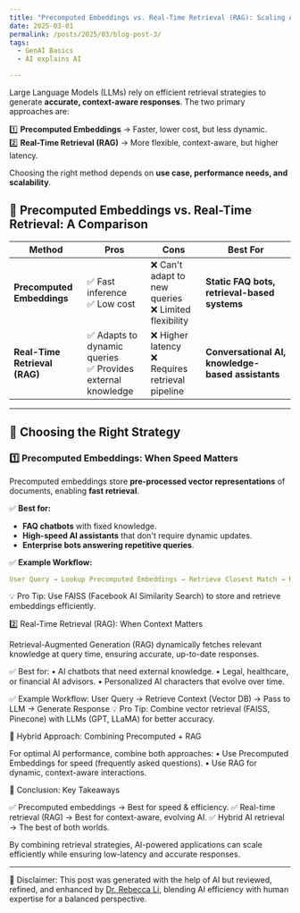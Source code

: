 ```yaml
---
title: "Precomputed Embeddings vs. Real-Time Retrieval (RAG): Scaling AI Retrieval Strategies "
date: 2025-03-01
permalink: /posts/2025/03/blog-post-3/
tags:
  - GenAI Basics
  - AI explains AI

---
```


Large Language Models (LLMs) rely on efficient retrieval strategies to generate **accurate, context-aware responses**. The two primary approaches are:  

1️⃣ **Precomputed Embeddings** → Faster, lower cost, but less dynamic.  
2️⃣ **Real-Time Retrieval (RAG)** → More flexible, context-aware, but higher latency.  

Choosing the right method depends on **use case, performance needs, and scalability**.  


## **🔹 Precomputed Embeddings vs. Real-Time Retrieval: A Comparison**  

| **Method** | **Pros** | **Cons** | **Best For** |
|-----------|---------|---------|-------------|
| **Precomputed Embeddings** | ✅ Fast inference <br> ✅ Low cost | ❌ Can't adapt to new queries <br> ❌ Limited flexibility | **Static FAQ bots, retrieval-based systems** |
| **Real-Time Retrieval (RAG)** | ✅ Adapts to dynamic queries <br> ✅ Provides external knowledge | ❌ Higher latency <br> ❌ Requires retrieval pipeline | **Conversational AI, knowledge-based assistants** |

---

## **🔹 Choosing the Right Strategy**  

### **1️⃣ Precomputed Embeddings: When Speed Matters**  
Precomputed embeddings store **pre-processed vector representations** of documents, enabling **fast retrieval**.  

✅ **Best for:**  
- **FAQ chatbots** with fixed knowledge.  
- **High-speed AI assistants** that don't require dynamic updates.  
- **Enterprise bots answering repetitive queries**.  

✅ **Example Workflow:**  
```yaml
User Query → Lookup Precomputed Embeddings → Retrieve Closest Match → Response
```
💡 Pro Tip: Use FAISS (Facebook AI Similarity Search) to store and retrieve embeddings efficiently.


2️⃣ Real-Time Retrieval (RAG): When Context Matters

Retrieval-Augmented Generation (RAG) dynamically fetches relevant knowledge at query time, ensuring accurate, up-to-date responses.

✅ Best for:
	•	AI chatbots that need external knowledge.
	•	Legal, healthcare, or financial AI advisors.
	•	Personalized AI characters that evolve over time.

✅ Example Workflow:
User Query → Retrieve Context (Vector DB) → Pass to LLM → Generate Response
💡 Pro Tip: Combine vector retrieval (FAISS, Pinecone) with LLMs (GPT, LLaMA) for better accuracy.

🔹 Hybrid Approach: Combining Precomputed + RAG

For optimal AI performance, combine both approaches:
	•	Use Precomputed Embeddings for speed (frequently asked questions).
	•	Use RAG for dynamic, context-aware interactions.

🚀 Conclusion: Key Takeaways

✅ Precomputed embeddings → Best for speed & efficiency.
✅ Real-time retrieval (RAG) → Best for context-aware, evolving AI.
✅ Hybrid AI retrieval → The best of both worlds.

By combining retrieval strategies, AI-powered applications can scale efficiently while ensuring low-latency and accurate responses.


---
🤖 Disclaimer: This post was generated with the help of AI but reviewed, refined, and enhanced by [Dr. Rebecca Li](https://xiaoyang-rebecca.github.io/), blending AI efficiency with human expertise for a balanced perspective.